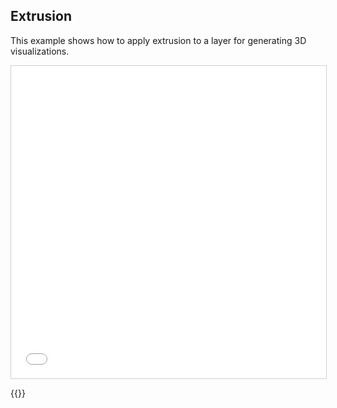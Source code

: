 ## Extrusion

This example shows how to apply extrusion to a layer for generating 3D visualizations.

<iframe src="../extrusion.html" style="border: 1px solid #cfcfcf; width: 100%;height:500px" title="Extrusion"></iframe>

{{<codeHighlight src="extrusion.html" lang="html">}}
